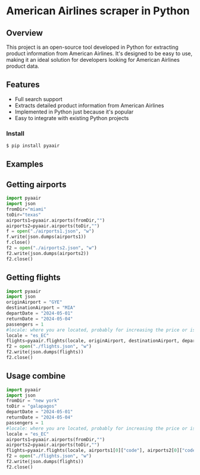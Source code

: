 # American Airlines scraper in Python

## Overview
This project is an open-source tool developed in Python for extracting product information from American Airlines. It's designed to be easy to use, making it an ideal solution for developers looking for American Airlines product data.

## Features
- Full search support
- Extracts detailed product information from American Airlines
- Implemented in Python just because it's popular
- Easy to integrate with existing Python projects

### Install

```bash
$ pip install pyaair
```
## Examples

## Getting airports
```Python
import pyaair
import json
fromDir="miami"
toDir="texas"
airports1=pyaair.airports(fromDir,"")
airports2=pyaair.airports(toDir,"")
f = open("./airports1.json", "w")
f.write(json.dumps(airports1))
f.close()
f2 = open("./airports2.json", "w")
f2.write(json.dumps(airports2))
f2.close()
```

## Getting flights
```Python
import pyaair
import json
originAirport = "GYE"
destinationAirport = "MIA"
departDate = "2024-05-01"
returnDate = "2024-05-04"
passengers = 1
#locale: where you are located, probably for increasing the price or is just for statistics, I DON'T KNOW, do not say that I said this field is for incresing the price, it's jut a theory
locale = "es_EC" 
flights=pyaair.flights(locale, originAirport, destinationAirport, departDate, returnDate, passengers,"")
f2 = open("./flights.json", "w")
f2.write(json.dumps(flights))
f2.close()
```

## Usage combine
```Python
import pyaair
import json
fromDir = "new york"
toDir = "galapagos"
departDate = "2024-05-01"
returnDate = "2024-05-04"
passengers = 1
#locale: where you are located, probably for increasing the price or is just for statistics, I DON'T KNOW, do not say that I said this field is for incresing the price, it's jut a theory
locale = "es_EC" 
airports1=pyaair.airports(fromDir,"")
airports2=pyaair.airports(toDir,"")
flights=pyaair.flights(locale, airports1[0]["code"], airports2[0]["code"], departDate, returnDate, passengers,"")
f2 = open("./flights.json", "w")
f2.write(json.dumps(flights))
f2.close()
```
